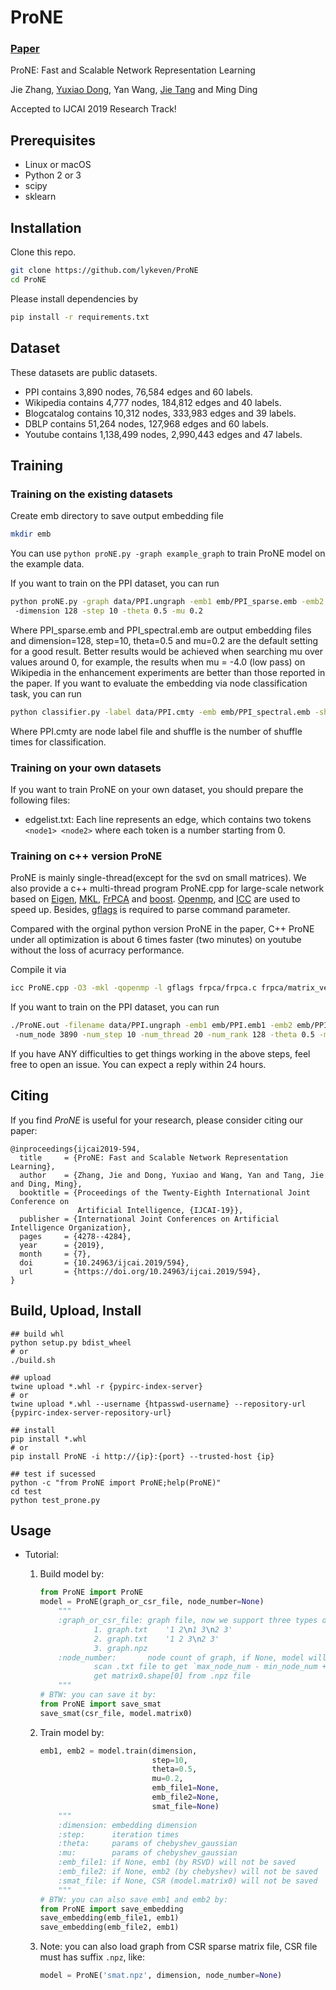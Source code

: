 # ProNE

### [Paper](https://www.ijcai.org/proceedings/2019/594)

ProNE: Fast and Scalable Network Representation Learning

Jie Zhang, [Yuxiao Dong](https://ericdongyx.github.io/), Yan Wang, [Jie Tang](http://keg.cs.tsinghua.edu.cn/jietang/) and Ming Ding

Accepted to IJCAI 2019 Research Track!

## Prerequisites

- Linux or macOS
- Python 2 or 3
- scipy
- sklearn


## Installation

Clone this repo.

```bash
git clone https://github.com/lykeven/ProNE
cd ProNE
```

Please install dependencies by

```bash
pip install -r requirements.txt
```

## Dataset

These datasets are public datasets.

- PPI contains 3,890 nodes, 76,584 edges and 60 labels.
- Wikipedia contains 4,777 nodes, 184,812 edges and 40 labels.
- Blogcatalog contains 10,312 nodes, 333,983 edges and 39 labels.
- DBLP contains 51,264 nodes, 127,968 edges and 60 labels. 
- Youtube contains 1,138,499 nodes, 2,990,443 edges and 47 labels.

## Training

### Training on the existing datasets

Create emb directory to save output embedding file
```bash
mkdir emb
```
You can use `python proNE.py -graph example_graph` to train ProNE model on the example data.

If you want to train on the PPI dataset, you can run 

```bash
python proNE.py -graph data/PPI.ungraph -emb1 emb/PPI_sparse.emb -emb2 emb/PPI_spectral.emb
 -dimension 128 -step 10 -theta 0.5 -mu 0.2
```
Where PPI_sparse.emb and PPI_spectral.emb are output embedding files and dimension=128, step=10, theta=0.5 and mu=0.2 are the default setting for a good result. Better results would be achieved when searching mu over values around 0, for example, the results when mu = -4.0 (low pass) on Wikipedia in the enhancement experiments are better than those reported in the paper.
If you want to evaluate the embedding via node classification task, you can run

```bash
python classifier.py -label data/PPI.cmty -emb emb/PPI_spectral.emb -shuffle 4
```
Where PPI.cmty are node label file and shuffle is the number of shuffle times for classification.

### Training on your own datasets

If you want to train ProNE on your own dataset, you should prepare the following files:
- edgelist.txt: Each line represents an edge, which contains two tokens `<node1> <node2>` where each token is a number starting from 0.

### Training on c++ version ProNE
ProNE is mainly single-thread(except for the svd on small matrices). We also provide a c++ multi-thread program ProNE.cpp for large-scale network based on
 [Eigen](http://eigen.tuxfamily.org), [MKL](https://software.intel.com/en-us/mkl), [FrPCA](https://github.com/XuFengthucs/frPCA_sparse/) and [boost](https://www.boost.org/). [Openmp](https://www.openmp.org/), and [ICC](https://software.intel.com/en-us/c-compilers) are used to speed up. Besides, [gflags](https://github.com/gflags/gflags) is required to parse command parameter.

Compared with the orginal python version ProNE in the paper, C++ ProNE under all optimization is about 6 times faster (two minutes)  on youtube without the loss of acurracy performance.

Compile it via
```bash
icc ProNE.cpp -O3 -mkl -qopenmp -l gflags frpca/frpca.c frpca/matrix_vector_functions_intel_mkl_ext.c frpca/matrix_vector_functions_intel_mkl.c  -o ProNE.out
```

If you want to train on the PPI dataset, you can run
```bash
./ProNE.out -filename data/PPI.ungraph -emb1 emb/PPI.emb1 -emb2 emb/PPI.emb2
 -num_node 3890 -num_step 10 -num_thread 20 -num_rank 128 -theta 0.5 -mu 0.2
```


If you have ANY difficulties to get things working in the above steps, feel free to open an issue. You can expect a reply within 24 hours.


## Citing

If you find *ProNE* is useful for your research, please consider citing our paper:

```
@inproceedings{ijcai2019-594,
  title     = {ProNE: Fast and Scalable Network Representation Learning},
  author    = {Zhang, Jie and Dong, Yuxiao and Wang, Yan and Tang, Jie and Ding, Ming},
  booktitle = {Proceedings of the Twenty-Eighth International Joint Conference on
               Artificial Intelligence, {IJCAI-19}},
  publisher = {International Joint Conferences on Artificial Intelligence Organization},             
  pages     = {4278--4284},
  year      = {2019},
  month     = {7},
  doi       = {10.24963/ijcai.2019/594},
  url       = {https://doi.org/10.24963/ijcai.2019/594},
}
```

## Build, Upload, Install

``` shell
## build whl
python setup.py bdist_wheel
# or
./build.sh

## upload
twine upload *.whl -r {pypirc-index-server}
# or
twine upload *.whl --username {htpasswd-username} --repository-url {pypirc-index-server-repository-url}

## install
pip install *.whl
# or
pip install ProNE -i http://{ip}:{port} --trusted-host {ip}

## test if sucessed
python -c "from ProNE import ProNE;help(ProNE)"
cd test
python test_prone.py
```

## Usage
  - Tutorial:

    1. Build model by:
        ``` python
        from ProNE import ProNE
        model = ProNE(graph_or_csr_file, node_number=None)
            """
            :graph_or_csr_file: graph file, now we support three types of graph:
                    1. graph.txt    '1 2\n1 3\n2 3'
                    2. graph.txt    '1 2 3\n2 3'
                    3. graph.npz
            :node_number:       node count of graph, if None, model will get it by:
                    scan .txt file to get `max_node_num - min_node_num + 1`
                    get matrix0.shape[0] from .npz file
            """
        # BTW: you can save it by:
        from ProNE import save_smat
        save_smat(csr_file, model.matrix0)
        ```
    2. Train model by:
        ``` python
        emb1, emb2 = model.train(dimension,
                                 step=10,
                                 theta=0.5,
                                 mu=0.2,
                                 emb_file1=None,
                                 emb_file2=None,
                                 smat_file=None)
            """
            :dimension: embedding dimension
            :step:      iteration times
            :theta:     params of chebyshev_gaussian
            :mu:        params of chebyshev_gaussian
            :emb_file1: if None, emb1 (by RSVD) will not be saved
            :emb_file2: if None, emb2 (by chebyshev) will not be saved
            :smat_file: if None, CSR (model.matrix0) will not be saved
            """
        # BTW: you can also save emb1 and emb2 by:
        from ProNE import save_embedding
        save_embedding(emb_file1, emb1)
        save_embedding(emb_file2, emb1)
        ```
    3. Note:
        you can also load graph from CSR sparse matrix file, CSR file must has suffix `.npz`, like:
        ``` python
        model = ProNE('smat.npz', dimension, node_number=None)
        ```
